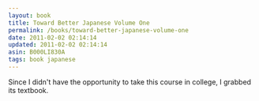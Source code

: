```yaml
---
layout: book
title: Toward Better Japanese Volume One
permalink: /books/toward-better-japanese-volume-one
date: 2011-02-02 02:14:14
updated: 2011-02-02 02:14:14
asin: B000LI830A
tags: book japanese
---
```

Since I didn't have the opportunity to take this course in college, I grabbed
its textbook.
